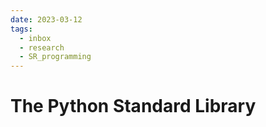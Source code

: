 ```yaml
---
date: 2023-03-12
tags:
  - inbox
  - research
  - SR_programming
---
```


# The Python Standard Library
